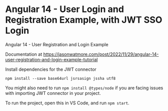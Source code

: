 # Angular 14 - User Login and Registration Example, with JWT SSO Login

Angular 14 - User Registration and Login Example

Documentation at https://jasonwatmore.com/post/2022/11/29/angular-14-user-registration-and-login-example-tutorial

Install dependencies for the JWT connector

```
npm install --save base64url jsrsasign jssha utf8
```

You might also need to run `npm install @types/node` if you are facing issues with importing JWT connector in your project.


To run the project, open this in VS Code, and run `npm start`.